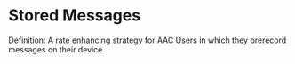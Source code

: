 # Stored Messages

Definition: A rate enhancing strategy for AAC Users in which they prerecord messages on their device